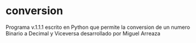 conversion
==========

Programa v.1.1.1 escrito en Python que permite la conversion de un numero Binario a Decimal y Viceversa desarrollado por Miguel Arreaza
